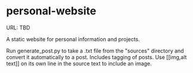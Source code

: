 # personal-website

URL: TBD

A static website for personal information and projects.

Run generate_post.py to take a .txt file from the "sources" directory and convert it automatically to a post. Includes tagging of posts. Use [[img,alt text]] on its own line in the source text to include an image.